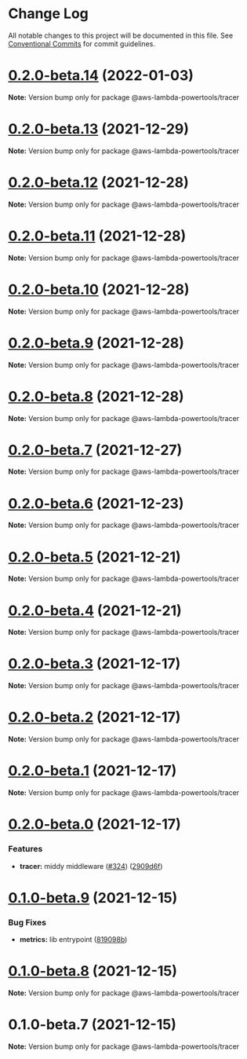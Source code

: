 # Change Log

All notable changes to this project will be documented in this file.
See [Conventional Commits](https://conventionalcommits.org) for commit guidelines.

# [0.2.0-beta.14](https://github.com/awslabs/aws-lambda-powertools-typescript/compare/v0.2.0-beta.12...v0.2.0-beta.14) (2022-01-03)

**Note:** Version bump only for package @aws-lambda-powertools/tracer





# [0.2.0-beta.13](https://github.com/awslabs/aws-lambda-powertools-typescript/compare/v0.2.0-beta.12...v0.2.0-beta.13) (2021-12-29)

**Note:** Version bump only for package @aws-lambda-powertools/tracer





# [0.2.0-beta.12](https://github.com/awslabs/aws-lambda-powertools-typescript/compare/v0.2.0-beta.11...v0.2.0-beta.12) (2021-12-28)

**Note:** Version bump only for package @aws-lambda-powertools/tracer





# [0.2.0-beta.11](https://github.com/awslabs/aws-lambda-powertools-typescript/compare/v0.2.0-beta.10...v0.2.0-beta.11) (2021-12-28)

**Note:** Version bump only for package @aws-lambda-powertools/tracer





# [0.2.0-beta.10](https://github.com/awslabs/aws-lambda-powertools-typescript/compare/v0.2.0-beta.9...v0.2.0-beta.10) (2021-12-28)

**Note:** Version bump only for package @aws-lambda-powertools/tracer





# [0.2.0-beta.9](https://github.com/awslabs/aws-lambda-powertools-typescript/compare/v0.2.0-beta.8...v0.2.0-beta.9) (2021-12-28)

**Note:** Version bump only for package @aws-lambda-powertools/tracer





# [0.2.0-beta.8](https://github.com/awslabs/aws-lambda-powertools-typescript/compare/v0.2.0-beta.7...v0.2.0-beta.8) (2021-12-28)

**Note:** Version bump only for package @aws-lambda-powertools/tracer





# [0.2.0-beta.7](https://github.com/awslabs/aws-lambda-powertools-typescript/compare/v0.2.0-beta.6...v0.2.0-beta.7) (2021-12-27)

**Note:** Version bump only for package @aws-lambda-powertools/tracer





# [0.2.0-beta.6](https://github.com/awslabs/aws-lambda-powertools-typescript/compare/v0.2.0-beta.5...v0.2.0-beta.6) (2021-12-23)

**Note:** Version bump only for package @aws-lambda-powertools/tracer





# [0.2.0-beta.5](https://github.com/awslabs/aws-lambda-powertools-typescript/compare/v0.2.0-beta.4...v0.2.0-beta.5) (2021-12-21)

**Note:** Version bump only for package @aws-lambda-powertools/tracer





# [0.2.0-beta.4](https://github.com/awslabs/aws-lambda-powertools-typescript/compare/v0.2.0-beta.3...v0.2.0-beta.4) (2021-12-21)

**Note:** Version bump only for package @aws-lambda-powertools/tracer





# [0.2.0-beta.3](https://github.com/awslabs/aws-lambda-powertools-typescript/compare/v0.2.0-beta.2...v0.2.0-beta.3) (2021-12-17)

**Note:** Version bump only for package @aws-lambda-powertools/tracer





# [0.2.0-beta.2](https://github.com/awslabs/aws-lambda-powertools-typescript/compare/v0.2.0-beta.1...v0.2.0-beta.2) (2021-12-17)

**Note:** Version bump only for package @aws-lambda-powertools/tracer





# [0.2.0-beta.1](https://github.com/awslabs/aws-lambda-powertools-typescript/compare/v0.2.0-beta.0...v0.2.0-beta.1) (2021-12-17)

**Note:** Version bump only for package @aws-lambda-powertools/tracer





# [0.2.0-beta.0](https://github.com/awslabs/aws-lambda-powertools-typescript/compare/v0.1.1-beta.0...v0.2.0-beta.0) (2021-12-17)


### Features

* **tracer:** middy middleware ([#324](https://github.com/awslabs/aws-lambda-powertools-typescript/issues/324)) ([2909d6f](https://github.com/awslabs/aws-lambda-powertools-typescript/commit/2909d6f9b9bf1a570f950e17f0d49acbe63653ee))





# [0.1.0-beta.9](https://github.com/awslabs/aws-lambda-powertools-typescript/compare/v0.1.0-beta.8...v0.1.0-beta.9) (2021-12-15)


### Bug Fixes

* **metrics:** lib entrypoint ([819098b](https://github.com/awslabs/aws-lambda-powertools-typescript/commit/819098b9e820d0998b6116b659dd456ae65ba20a))





# [0.1.0-beta.8](https://github.com/awslabs/aws-lambda-powertools-typescript/compare/v0.1.0-beta.7...v0.1.0-beta.8) (2021-12-15)

**Note:** Version bump only for package @aws-lambda-powertools/tracer





# 0.1.0-beta.7 (2021-12-15)

**Note:** Version bump only for package @aws-lambda-powertools/tracer
